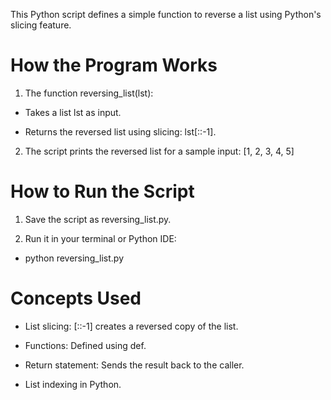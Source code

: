 This Python script defines a simple function to reverse a list using Python's slicing feature.

# How the Program Works

1. The function reversing_list(lst):

  - Takes a list lst as input.

  - Returns the reversed list using slicing: lst[::-1].

2. The script prints the reversed list for a sample input: [1, 2, 3, 4, 5]
 

 
# How to Run the Script

1. Save the script as reversing_list.py.
 
2. Run it in your terminal or Python IDE:

 - python reversing_list.py 


# Concepts Used

 - List slicing: [::-1] creates a reversed copy of the list.
 
 - Functions: Defined using def.
 
 - Return statement: Sends the result back to the caller.
 
 - List indexing in Python.
